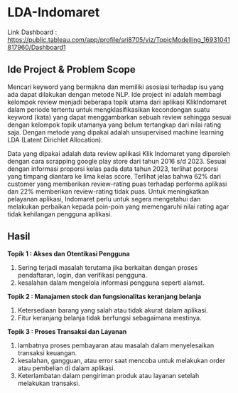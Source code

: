 # LDA-Indomaret

Link Dashboard : https://public.tableau.com/app/profile/sri8705/viz/TopicModelling_16931041817960/Dashboard1

## Ide Project & Problem Scope

Mencari keyword yang bermakna dan memiliki asosiasi terhadap isu yang ada dapat dilakukan dengan metode NLP. Ide project ini adalah membagi kelompok review menjadi beberapa topik utama dari aplikasi KlikIndomaret dalam periode tertentu untuk mengklasifikasikan kecondongan suatu keyword (kata) yang dapat menggambarkan sebuah review sehingga sesuai dengan kelompok topik utamanya yang belum tertangkap dari nilai rating saja. Dengan metode yang dipakai adalah unsupervised machine learning LDA (Latent Dirichlet Allocation).

Data yang dipakai adalah data review aplikasi Klik Indomaret yang diperoleh dengan cara scrapping google play store dari tahun 2016 s/d 2023. Sesuai dengan informasi proporsi kelas pada data tahun 2023, terlihat porporsi yang timpang diantara ke lima kelas score. Terlihat jelas bahwa 62% dari customer yang memberikan review-rating puas terhadap performa aplikasi dan 22% memberikan review-rating tidak puas. Untuk meningkatkan pelayanan aplikasi, Indomaret perlu untuk segera mengetahui dan melakukan perbaikan kepada poin-poin yang memengaruhi nilai rating agar tidak kehilangan pengguna aplikasi.


## Hasil
**Topik 1 : Akses dan Otentikasi Pengguna**

1.   Sering terjadi masalah terutama jika berkaitan dengan proses pendaftaran, login, dan verifikasi pengguna.
2.   kesalahan dalam mengelola informasi pengguna seperti alamat.

**Topik 2 : Manajamen stock dan fungsionalitas keranjang belanja**
1. Ketersediaan barang yang salah atau tidak akurat dalam aplikasi.
2. Fitur keranjang belanja tidak berfungsi sebagaimana mestinya.

**Topik 3 : Proses Transaksi dan Layanan**
1. lambatnya proses pembayaran atau masalah dalam menyelesaikan transaksi keuangan.
2. kesalahan, gangguan, atau error saat mencoba untuk melakukan order atau pembelian di dalam aplikasi.
3. Keterlambatan dalam pengiriman produk atau layanan setelah melakukan transaksi.





